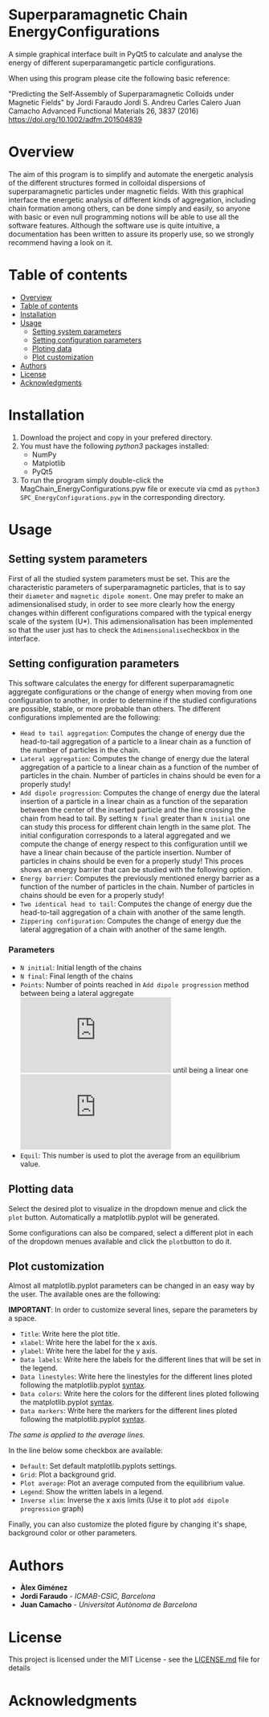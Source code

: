 # Superparamagnetic Chain EnergyConfigurations
A simple graphical interface built in PyQt5 to calculate and analyse the energy of different superparamangetic particle configurations.

When using this program please cite the following basic reference:

"Predicting the Self‐Assembly of Superparamagnetic Colloids under Magnetic Fields" by 
Jordi Faraudo  Jordi S. Andreu  Carles Calero  Juan Camacho
Advanced Functional Materials 26, 3837 (2016) https://doi.org/10.1002/adfm.201504839

# Overview
The aim of this program is to simplify and automate the energetic analysis of the different structures formed in colloidal dispersions of superparamagnetic particles under magnetic fields. With this graphical interface the energetic analysis of different kinds of aggregation, including chain formation among others, can be done simply and easily, so anyone with basic or even null programming notions will be able to use all the software features. Although the software use is quite intuitive, a documentation has been written to assure its properly use, so we strongly recommend having a look on it.

Table of contents
=================

<!--ts-->
   * [Overview](#Overview)
   * [Table of contents](#table-of-contents)
   * [Installation](#installation)
   * [Usage](#usage)
      * [Setting system parameters](#Setting-system-parameters)
      * [Setting configuration parameters](#Setting-configurations-parameters)
      * [Ploting data](#Ploting-data)
      * [Plot customization](#Plot-customization)
   * [Authors](#Authors)
   * [License](#License)
   * [Acknowledgments](#Acknowledgements)
<!--te-->

# Installation
1. Download the project and copy in your prefered directory.
2. You must have the following *python3* packages installed:
   - NumPy
   - Matplotlib
   - PyQt5
3. To run the program simply double-click the MagChain_EnergyConfigurations.pyw file or execute via cmd as `python3 SPC_EnergyConfigurations.pyw` in the corresponding directory.

# Usage

## Setting system parameters 
First of all the studied system parameters must be set. This are the characteristic parameters of superparamagnetic particles, that is to say their `diameter` and `magnetic dipole moment`. One may prefer to make an adimensionalised study, in order to see more clearly how the energy changes within different configurations compared with the typical energy scale of the system (U*). This adimensionalisation has been implemented so that the user just has to check the `Adimensionalise`checkbox in the interface.

## Setting configuration parameters
This software calculates the energy for different superparamagnetic aggregate configurations or the change of energy when moving from one configuration to another, in order to determine if the studied configurations are possible, stable, or more probable than others. The different configurations implemented are the following:

- `Head to tail aggregation`: Computes the change of energy due the  head-to-tail aggregation of a particle to a linear chain as a function of the number of particles in the chain.
- `Lateral aggregation`: Computes the change of energy due the lateral aggregation of a particle to a linear chain as a function of the number of particles in the chain. Number of particles in chains should be even for a properly study!
- `Add dipole progression`: Computes the change of energy due the lateral insertion of a particle in a linear chain as a function of the separation between the center of the inserted particle and the line crossing the chain from head to tail. By setting `N final` greater than `N initial` one can study this process for different chain length in the same plot. The initial configuration corresponds to a lateral aggregated and we compute the change of energy respect to this configuration untill we have a linear chain because of the particle insertion. Number of particles in chains should be even for a properly study! This proces shows an energy barrier that can be studied with the following option.
- `Energy barrier`: Computes the previously mentioned energy barrier as a function of the number of particles in the chain. Number of particles in chains should be even for a properly study!
- `Two identical head to tail`: Computes the change of energy due the head-to-tail aggregation of a chain with another of the same length.
- `Zippering configuration`: Computes the change of energy due the lateral aggregation of a chain with another of the same length.

### Parameters
- `N initial`: Initial length of the chains
- `N final`: Final length of the chains
- `Points`: Number of points reached in `Add dipole progression` method between being a lateral aggregate ![equation](https://latex.codecogs.com/gif.latex?%5Cinline%20h%3Dd%5Cfrac%7B%5Csqrt%7B3%7D%7D%7B2%7D) until being a linear one ![equation](https://latex.codecogs.com/gif.latex?%5Cinline%20h%3D0)
- `Equil`: This number is used to plot the average from an equilibrium value.

## Plotting data
Select the desired plot to visualize in the dropdown menue and click the `plot` button. Automatically a matplotlib.pyplot will be generated.

Some configurations can also be compared, select a different plot in each of the dropdown menues available and click the `plot`button to do it.

## Plot customization
Almost all matplotlib.pyplot parameters can be changed in an easy way by the user. The available ones are the following:

**IMPORTANT**: In order to customize several lines, separe the parameters by a space.

- `Title`: Write here the plot title.
- `xlabel`: Write here the label for the x axis.
- `ylabel`: Write here the label for the y axis.
- `Data labels`: Write here the labels for the different lines that will be set in the legend.
- `Data linestyles`: Write here the linestyles for the different lines ploted following the matplotlib.pyplot [syntax](https://matplotlib.org/gallery/lines_bars_and_markers/line_styles_reference.html).
- `Data colors`: Write here the colors for the different lines ploted following the matplotlib.pyplot [syntax](https://matplotlib.org/2.0.2/examples/color/named_colors.html).
- `Data markers`: Write here the markers for the different lines ploted following the matplotlib.pyplot [syntax](https://matplotlib.org/api/markers_api.html).

*The same is applied to the average lines.*

In the line below some checkbox are available:

- `Default`: Set default matplotlib.pyplots settings.
- `Grid`: Plot a background grid.
- `Plot average`: Plot an average computed from the equilibrium value.
- `Legend`: Show the written labels in a legend.
- `Inverse xlim`: Inverse the x axis limits (Use it to plot `add dipole progression` graph)

Finally, you can also customize the ploted figure by changing it's shape, background color or other parameters.

# Authors
* **Àlex Giménez**
* **Jordi Faraudo** - *ICMAB-CSIC, Barcelona*
* **Juan Camacho** - *Universitat Autònoma de Barcelona*

# License

This project is licensed under the MIT License - see the [LICENSE.md](https://github.com/alexeltsar/SPC_EnergyConfigurations/blob/master/LICENSE) file for details

# Acknowledgments


